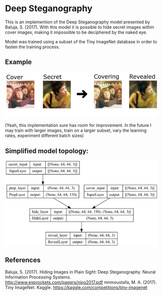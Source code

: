 # Deep Steganography 

This is an implemention of the Deep Steganography model presented by Baluja, S. (2017). With this model it is possible to hide secret images within cover images, making it impossible to be deciphered by the naked eye.

Model was trained using a subset of the Tiny ImageNet database in order to fasten the training process.

## Example

![deep_steganogrpahy](./docs/example.png)

(Yeah, this implementation sure has room for improvement. In the future I may train with larger images, train on a larger subset, vary the learning rates, experiment different batch sizes)


## Simplified model topology:
![simplified_model_topology](./docs/model.png)

## References
Baluja, S. (2017). Hiding Images in Plain Sight: Deep Steganography. Neural Information Processing Systems. http://www.esprockets.com/papers/nips2017.pdf
mnmoustafa, M. A. (2017). Tiny ImageNet. Kaggle. https://kaggle.com/competitions/tiny-imagenet
